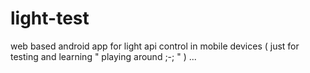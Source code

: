 # light-test
web based android app for light api control in mobile devices ( just for testing and learning " playing around ;-; " ) ...
